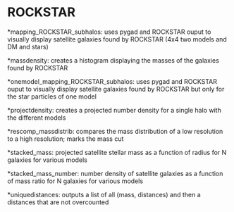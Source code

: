# ROCKSTAR

*mapping_ROCKSTAR_subhalos: uses pygad and ROCKSTAR ouput to visually display satellite galaxies found by ROCKSTAR (4x4 two models and DM and stars)

*massdensity: creates a histogram displaying the masses of the galaxies found by ROCKSTAR

*onemodel_mapping_ROCKSTAR_subhalos: uses pygad and ROCKSTAR ouput to visually display satellite galaxies found by ROCKSTAR but only for the star particles of one model

*projectdensity: creates a projected number density for a single halo with the different models

*rescomp_massdistrib: compares the mass distribution of a low resolution to a high resolution; marks the mass cut

*stacked_mass: projected satellite stellar mass as a function of radius for N galaxies for various models

*stacked_mass_number: number density of satellite galaxies as a function of mass ratio for N galaxies for various models

*uniquedistances: outputs a list of all (mass, distances) and then a distances that are not overcounted 
